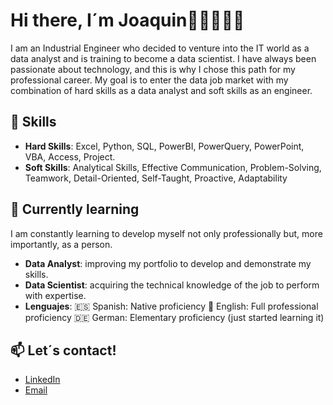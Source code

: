 # Hi there, I´m Joaquin👋🏻👨🏻‍💻
I am an Industrial Engineer who decided to venture into the IT world as a data analyst and is training to become a data scientist.
I have always been passionate about technology, and this is why I chose this path for my professional career.
My goal is to enter the data job market with my combination of hard skills as a data analyst and soft skills as an engineer.

## 🔧 Skills
- **Hard Skills**: Excel, Python, SQL, PowerBI, PowerQuery, PowerPoint, VBA, Access, Project.
- **Soft Skills**: Analytical Skills, Effective Communication, Problem-Solving, Teamwork, Detail-Oriented, Self-Taught, Proactive, Adaptability

## 🌱 Currently learning
I am constantly learning to develop myself not only professionally but, more importantly, as a person.
- **Data Analyst**: improving my portfolio to develop and demonstrate my skills.
- **Data Scientist**: acquiring the technical knowledge of the job to perform with expertise.
- **Lenguajes**:  🇪🇸 Spanish: Native proficiency
                  🏴󠁧󠁢󠁥󠁮󠁧󠁿 English: Full professional proficiency
                  🇩🇪 German: Elementary proficiency (just started learning it)
  
## 📫 Let´s contact!
- [LinkedIn](https://www.linkedin.com/in/joaquinrojash/)
- [Email](mailto:joaquinrojash@hotmail.com)
